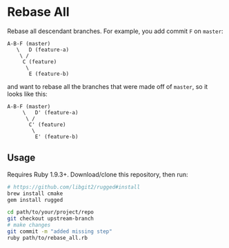 # Rebase All

Rebase all descendant branches. For example, you add commit `F` on `master`:

```
A-B-F (master)
   \   D (feature-a)
    \ /
     C (feature)
      \
       E (feature-b)
```

and want to rebase all the branches that were made off of `master`, so it looks like this:

```
A-B-F (master)
     \   D' (feature-a)
      \ /
       C' (feature)
        \
         E' (feature-b)
```

## Usage

Requires Ruby 1.9.3+. Download/clone this repository, then run:

```bash
# https://github.com/libgit2/rugged#install
brew install cmake
gem install rugged

cd path/to/your/project/repo
git checkout upstream-branch
# make changes
git commit -m "added missing step"
ruby path/to/rebase_all.rb
```
